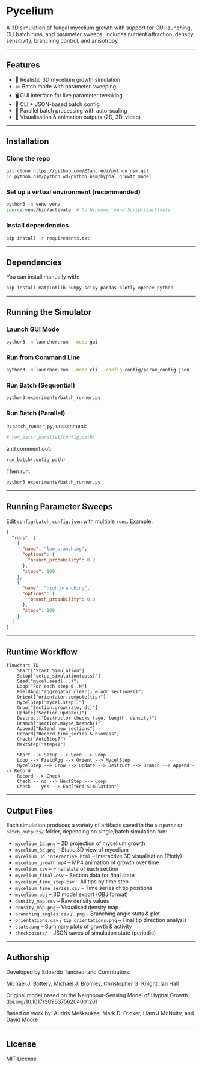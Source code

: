 # Pycelium

A 3D simulation of fungal mycelium growth with support for GUI launching, CLI batch runs, and parameter sweeps. Includes nutrient attraction, density sensitivity, branching control, and anisotropy.

---

## Features

- 🌱 Realistic 3D mycelium growth simulation
- 📊 Batch mode with parameter sweeping
- 🖥️ GUI interface for live parameter tweaking
- 🧪 CLI + JSON-based batch config
- 🔁 Parallel batch processing with auto-scaling
- 🎥 Visualisation & animation outputs (2D, 3D, video)

---

## Installation

### Clone the repo

```bash
git clone https://github.com/ETancredi/python_nsm.git
cd python_nsm/python_wd/python_nsm/hyphal_growth_model
```

### Set up a virtual environment (recommended)

```bash
python3 -m venv venv
source venv/bin/activate  # On Windows: venv\Scripts\activate
```

### Install dependencies

```bash
pip install -r requirements.txt
```

---

## Dependencies

You can install manually with:

```bash
pip install matplotlib numpy scipy pandas plotly opencv-python
```

---

## Running the Simulator

### Launch GUI Mode

```bash
python3 -m launcher.run --mode gui
```

### Run from Command Line

```bash
python3 -m launcher.run --mode cli --config config/param_config.json
```

### Run Batch (Sequential)

```bash
python3 experiments/batch_runner.py
```

### Run Batch (Parallel)

In `batch_runner.py`, uncomment:

```python
# run_batch_parallel(config_path)
```

and comment out:

```python
run_batch(config_path)
```

Then run:

```bash
python3 experiments/batch_runner.py
```

---

## Running Parameter Sweeps

Edit `config/batch_config.json` with multiple `runs`. Example:

```json
{
  "runs": [
    {
      "name": "low_branching",
      "options": {
        "branch_probability": 0.2
      },
      "steps": 100
    },
    {
      "name": "high_branching",
      "options": {
        "branch_probability": 0.8
      },
      "steps": 100
    }
  ]
}
```
---

## Runtime Workflow

```mermaid
flowchart TD
    Start["Start Simulation"]
    Setup["setup_simulation(opts)"]
    Seed["mycel.seed(...)"]
    Loop["For each step 0..N"]
    FieldAgg["aggregator.clear() & add_sections()"]
    Orient["orientator.compute(tip)"]
    MycelStep["mycel.step()"]
    Grow["Section.grow(rate, dt)"]
    Update["Section.update()"]
    Destruct["Destructor checks (age, length, density)"]
    Branch["section.maybe_branch()"]
    Append["Extend new_sections"]
    Record["Record time_series & biomass"]
    Check{"AutoStop?"}
    NextStep["step+1"]

    Start --> Setup --> Seed --> Loop
    Loop --> FieldAgg --> Orient --> MycelStep
    MycelStep --> Grow --> Update --> Destruct --> Branch --> Append --> Record
    Record --> Check
    Check -- no --> NextStep --> Loop
    Check -- yes --> End["End Simulation"]
```
---

## Output Files

Each simulation produces a variety of artifacts saved in the `outputs/` or `batch_outputs/` folder, depending on single/batch simulation run:

- `mycelium_2d.png` – 2D projection of mycelium growth
- `mycelium_3d.png` – Static 3D view of mycelium
- `mycelium_3d_interactive.html` – Interactive 3D visualisation (Plotly)
- `mycelium_growth.mp4` – MP4 animation of growth over time
- `mycelium.csv` – Final state of each section
- `mycelium_final.csv` – Section data for final state
- `mycelium_time_step.csv` – All tips by time step
- `mycelium_time_series.csv` – Time series of tip positions
- `mycelium.obj` – 3D model export (OBJ format)
- `density_map.csv` – Raw density values
- `density_map.png` – Visualised density map
- `branching_angles.csv` / `.png` – Branching angle stats & plot
- `orientations.csv` / `tip_orientations.png` – Final tip direction analysis
- `stats.png` – Summary plots of growth & activity
- `checkpoints/` – JSON saves of simulation state (periodic)

---

## Authorship

Developed by Edoardo Tancredi and Contributors:

Michael J. Bottery, Michael J. Bromley, Christopher G. Knight, Ian Hall

Original model based on the Neighbour-Sensing Model of Hyphal Growth doi.org/10.1017/S0953756204001261

Based on work by: Audris Meškaukas, Mark D. Fricker, Liam J McNulty, and David Moore

---

## License

MIT License
